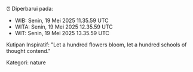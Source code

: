 ⏰ Diperbarui pada:
- WIB: Senin, 19 Mei 2025 11.35.59 UTC
- WITA: Senin, 19 Mei 2025 12.35.59 UTC
- WIT: Senin, 19 Mei 2025 13.35.59 UTC

Kutipan Inspiratif:
"Let a hundred flowers bloom, let a hundred schools of thought contend."


Kategori: nature

